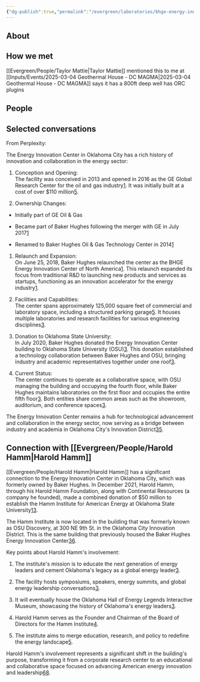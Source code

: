 ```yaml
---
{"dg-publish":true,"permalink":"/evergreen/laboratories/bhge-energy-innovation-center-of-north-america/","tags":["rock_lab"]}
---
```



## About


## How we met
[[Evergreen/People/Taylor Mattie\|Taylor Mattie]] mentioned this to me at [[Inputs/Events/2025-03-04 Geothermal House - DC MAGMA\|2025-03-04 Geothermal House - DC MAGMA]]
says it has a 800ft deep well
has ORC plugins



## People


## Selected conversations




From Perplexity:

The Energy Innovation Center in Oklahoma City has a rich history of innovation and collaboration in the energy sector:

1. Conception and Opening:  
    The facility was conceived in 2013 and opened in 2016 as the GE Global Research Center for the oil and gas industry[1](https://www.bakerhughes.com/company/news/bhge-relaunches-rd-center-drive-speed-innovation-and-commercialization). It was initially built at a cost of over $110 million[5](https://www.mcafeetaft.com/baker-hughes-donates-energy-innovation-center-to-oklahoma-state-university/).
    
2. Ownership Changes:
    

- Initially part of GE Oil & Gas
    
- Became part of Baker Hughes following the merger with GE in July 2017[1](https://www.bakerhughes.com/company/news/bhge-relaunches-rd-center-drive-speed-innovation-and-commercialization)
    
- Renamed to Baker Hughes Oil & Gas Technology Center in 2014[1](https://www.bakerhughes.com/company/news/bhge-relaunches-rd-center-drive-speed-innovation-and-commercialization)
    

1. Relaunch and Expansion:  
    On June 25, 2018, Baker Hughes relaunched the center as the BHGE Energy Innovation Center of North America[1](https://www.bakerhughes.com/company/news/bhge-relaunches-rd-center-drive-speed-innovation-and-commercialization). This relaunch expanded its focus from traditional R&D to launching new products and services as startups, functioning as an innovation accelerator for the energy industry[1](https://www.bakerhughes.com/company/news/bhge-relaunches-rd-center-drive-speed-innovation-and-commercialization).
    
2. Facilities and Capabilities:  
    The center spans approximately 125,000 square feet of commercial and laboratory space, including a structured parking garage[5](https://www.mcafeetaft.com/baker-hughes-donates-energy-innovation-center-to-oklahoma-state-university/). It houses multiple laboratories and research facilities for various engineering disciplines[3](https://www.greateroklahomacity.com/news/2020/07/29/innovation/baker-hughes-donates-energy-innovation-center-building-to-osu/).
    
3. Donation to Oklahoma State University:  
    In July 2020, Baker Hughes donated the Energy Innovation Center building to Oklahoma State University (OSU)[3](https://www.greateroklahomacity.com/news/2020/07/29/innovation/baker-hughes-donates-energy-innovation-center-building-to-osu/). This donation established a technology collaboration between Baker Hughes and OSU, bringing industry and academic representatives together under one roof[3](https://www.greateroklahomacity.com/news/2020/07/29/innovation/baker-hughes-donates-energy-innovation-center-building-to-osu/).
    
4. Current Status:  
    The center continues to operate as a collaborative space, with OSU managing the building and occupying the fourth floor, while Baker Hughes maintains laboratories on the first floor and occupies the entire fifth floor[3](https://www.greateroklahomacity.com/news/2020/07/29/innovation/baker-hughes-donates-energy-innovation-center-building-to-osu/). Both entities share common areas such as the showroom, auditorium, and conference spaces[3](https://www.greateroklahomacity.com/news/2020/07/29/innovation/baker-hughes-donates-energy-innovation-center-building-to-osu/).
    

The Energy Innovation Center remains a hub for technological advancement and collaboration in the energy sector, now serving as a bridge between industry and academia in Oklahoma City's Innovation District[3](https://www.greateroklahomacity.com/news/2020/07/29/innovation/baker-hughes-donates-energy-innovation-center-building-to-osu/)[5](https://www.mcafeetaft.com/baker-hughes-donates-energy-innovation-center-to-oklahoma-state-university/).



## Connection with [[Evergreen/People/Harold Hamm\|Harold Hamm]]

[[Evergreen/People/Harold Hamm\|Harold Hamm]] has a significant connection to the Energy Innovation Center in Oklahoma City, which was formerly owned by Baker Hughes. In December 2021, Harold Hamm, through his Harold Hamm Foundation, along with Continental Resources (a company he founded), made a combined donation of $50 million to establish the Hamm Institute for American Energy at Oklahoma State University[1](https://news.okstate.edu/articles/communications/2021/historic_donation_establishes_hamm_institute_for_american_energy_at_oklahoma_state_university.html)[3](https://news.okstate.edu/magazines/state-magazine/articles/2022/spring/visionary_donations_establish_hamm_institute_for_american_energy_at_oklahoma_state_university.html).

The Hamm Institute is now located in the building that was formerly known as OSU Discovery, at 300 NE 9th St. in the Oklahoma City Innovation District. This is the same building that previously housed the Baker Hughes Energy Innovation Center[3](https://news.okstate.edu/magazines/state-magazine/articles/2022/spring/visionary_donations_establish_hamm_institute_for_american_energy_at_oklahoma_state_university.html)[6](https://www.thecrudelife.com/2022/12/21/year-in-review-harold-hamm-says-its-a-new-day-in-industry-talks-carbon-solutions-energy-education-and-independence/).

Key points about Harold Hamm's involvement:

1. The institute's mission is to educate the next generation of energy leaders and cement Oklahoma's legacy as a global energy leader[3](https://news.okstate.edu/magazines/state-magazine/articles/2022/spring/visionary_donations_establish_hamm_institute_for_american_energy_at_oklahoma_state_university.html).
    
2. The facility hosts symposiums, speakers, energy summits, and global energy leadership conversations[3](https://news.okstate.edu/magazines/state-magazine/articles/2022/spring/visionary_donations_establish_hamm_institute_for_american_energy_at_oklahoma_state_university.html).
    
3. It will eventually house the Oklahoma Hall of Energy Legends Interactive Museum, showcasing the history of Oklahoma's energy leaders[3](https://news.okstate.edu/magazines/state-magazine/articles/2022/spring/visionary_donations_establish_hamm_institute_for_american_energy_at_oklahoma_state_university.html).
    
4. Harold Hamm serves as the Founder and Chairman of the Board of Directors for the Hamm Institute[4](https://hamminstitute.org/about/our-board/board-of-directors.html).
    
5. The institute aims to merge education, research, and policy to redefine the energy landscape[5](https://hamminstitute.org/about/about-the-institute/).
    

Harold Hamm's involvement represents a significant shift in the building's purpose, transforming it from a corporate research center to an educational and collaborative space focused on advancing American energy innovation and leadership[6](https://www.thecrudelife.com/2022/12/21/year-in-review-harold-hamm-says-its-a-new-day-in-industry-talks-carbon-solutions-energy-education-and-independence/)[8](https://www.thecrudelife.com/2025/02/16/the-crude-life-vault-harold-hamm-says-its-a-new-day-in-industry-talks-carbon-solutions/).